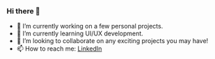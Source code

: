 ### Hi there 👋

- 🔭 I’m currently working on a few personal projects.
- 🌱 I’m currently learning UI/UX development.
- 👯 I’m looking to collaborate on any exciting projects you may have!
- 📫 How to reach me: [LinkedIn](https://www.linkedin.com/in/dencangan/)


